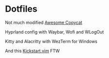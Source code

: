 # Dotfiles

Not much modified [Awesome Copycat](https://github.com/lcpz/awesome-copycats)

Hyprland config with Waybar, Wofi and WLogOut

Kitty and Alacritty with WezTerm for Windows

And this [Kickstart.vim](https://github.com/nvim-lua/kickstart.nvim) FTW
